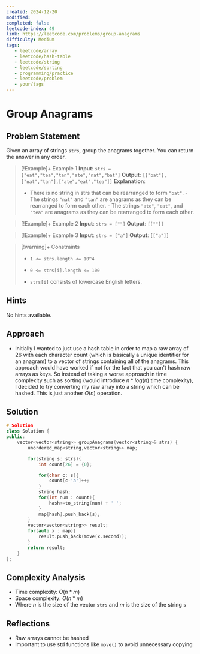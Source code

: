 ```yaml
---
created: 2024-12-20
modified: 
completed: false
leetcode-index: 49 
link: https://leetcode.com/problems/group-anagrams
difficulty: Medium 
tags:
   - leetcode/array
   - leetcode/hash-table
   - leetcode/string
   - leetcode/sorting 
   - programming/practice
   - leetcode/problem
   - your/tags
---
```

# Group Anagrams

## Problem Statement
Given an array of strings `strs`, group the <span data-keyword="anagram">anagrams</span> together. You can return the answer in any order.

 

>[!Example]+ Example 1
>**Input**: `strs = ["eat","tea","tan","ate","nat","bat"]`
>**Output**: `[["bat"],["nat","tan"],["ate","eat","tea"]]`
>**Explanation**:
>- There is no string in strs that can be rearranged to form `"bat"`. 	 - The strings `"nat"` and `"tan"` are anagrams as they can be rearranged to form each other. 	 - The strings `"ate"`, `"eat"`, and `"tea"` are anagrams as they can be rearranged to form each other.   

>[!Example]+ Example 2
>**Input**: `strs = [""]`
>**Output**: `[[""]]`

>[!Example]+ Example 3
>**Input**: `strs = ["a"]`
>**Output**: `[["a"]]`

>[!warning]+ Constraints
>- `1 <= strs.length <= 10^4`
>
>- `0 <= strs[i].length <= 100`
>
>- `strs[i]` consists of lowercase English letters.
## Hints
No hints available.
## Approach

- Initially I wanted to just use a hash table in order to map a raw array of 26 with each character count (which is basically a unique identifier for an anagram) to a vector of strings containing all of the anagrams. This approach would have worked if not for the fact that you can't hash raw arrays as keys. So instead of taking a worse approach in time complexity such as sorting (would introduce $n*log(n)$ time complexity), I decided to try converting my raw array into a string which can be hashed. This is just another $O(n)$ operation.
## Solution

```cpp
# Solution
class Solution {
public:
    vector<vector<string>> groupAnagrams(vector<string>& strs) {
        unordered_map<string,vector<string>> map;

        for(string s: strs){
            int count[26] = {0};

            for(char c: s){
                count[c-'a']++;
            }
            string hash;
            for(int num : count){
                hash+=to_string(num) + ' ';
            }
            map[hash].push_back(s);
        }
        vector<vector<string>> result;
        for(auto x : map){
            result.push_back(move(x.second));
        }
        return result;
    }
};
```

## Complexity Analysis

- Time complexity: $O(n*m)$
- Space complexity: $O(n*m)$
- Where $n$ is the size of the vector `strs` and $m$ is the size of the string `s`

## Reflections
- Raw arrays cannot be hashed
- Important to use std functions like `move()` to avoid unnecessary copying 